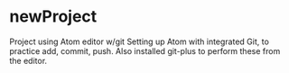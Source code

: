 # newProject
Project using Atom editor w/git
Setting up Atom with integrated Git, to practice add, commit, push. Also installed git-plus to perform these from the editor.
